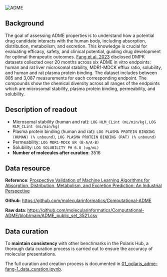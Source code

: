 ![ADME](https://storage.polarishub.io/public/icons/icon_fang.png) 

## Background

The goal of assessing ADME properties is to understand how a potential drug candidate interacts with the human body, including absorption, distribution, metabolism, and excretion. This knowledge is crucial for evaluating efficacy, safety, and clinical potential, guiding drug development for optimal therapeutic outcomes. [Fang et al. 2023](https://doi.org/10.1021/acs.jcim.3c00160) disclosed DMPK datasets collected over 20 months across six ADME in vitro endpoints: human and rat liver microsomal stability, MDR1-MDCK efflux ratio, solubility, and human and rat plasma protein binding. The dataset includes between 885 and 3,087 measurements for each corresponding endpoint. The compounds show the chemical diversity across all ranges of the endpoints which are microsomal stability, plasma protein binding, permeability, and solubility.

## Description of readout
- Microsomal stability (human and rat):  `LOG HLM_CLint (mL/min/kg)`, `LOG RLM_CLint (mL/min/kg)`
- Plasma protein binding (human and rat): `LOG PLASMA PROTEIN BINDING (HUMAN) (% unbound)`, `LOG PLASMA PROTEIN BINDING (RAT) (% unbound)`
- Permeability: `LOG MDR1-MDCK ER (B-A/A-B)`
- Solubility: `LOG SOLUBILITY PH 6.8 (ug/mL)`
- **Number of molecules after curation**: 3516

## Data resource
**Reference**: [Prospective Validation of Machine Learning Algorithms for Absorption, Distribution, Metabolism, and Excretion Prediction: An Industrial Perspective]( https://doi.org/10.1021/acs.jcim.3c00160)

**Github**: https://github.com/molecularinformatics/Computational-ADME

**Raw data**: https://github.com/molecularinformatics/Computational-ADME/blob/main/ADME_public_set_3521.csv 

## Data curation
To **maintain consistency** with other benchmarks in the Polaris Hub, a thorough data curation process is carried out to ensure the accuracy of molecular presentations.

The full curation and creation process is documented in [01_polaris_adme-fang-1_data_curation.ipynb](https://github.com/polaris-hub/polaris-recipes/org-Biogen/fang2023_ADME/01_polaris_adme-fang-1_data_curation.ipynb).
